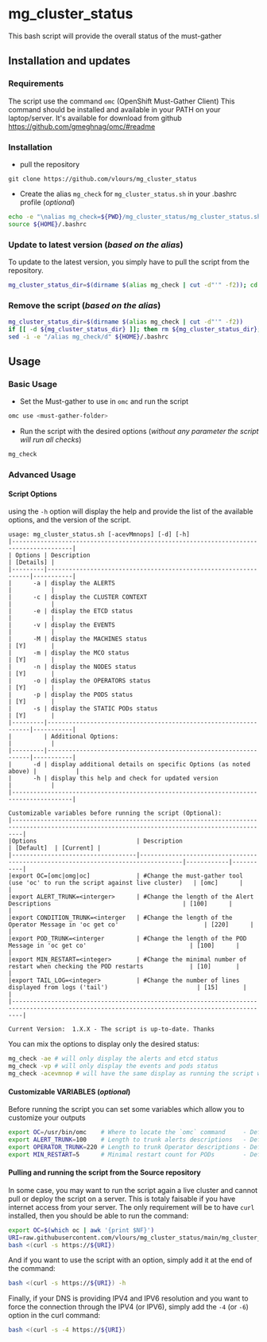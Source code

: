 # mg_cluster_status

This bash script will provide the overall status of the must-gather

## Installation and updates

### Requirements

The script use the command `omc` (OpenShift Must-Gather Client)
This command should be installed and available in your PATH on your laptop/server. It's available for download from github <https://github.com/gmeghnag/omc/#readme>

### Installation

* pull the repository

```text
git clone https://github.com/vlours/mg_cluster_status
```

* Create the alias `mg_check` for `mg_cluster_status.sh` in your .bashrc profile (_optional_)

```bash
echo -e "\nalias mg_check=${PWD}/mg_cluster_status/mg_cluster_status.sh" >> ${HOME}/.bashrc
source ${HOME}/.bashrc
```

### Update to latest version (_based on the alias_)

To update to the latest version, you simply have to pull the script from the repository.

```bash
mg_cluster_status_dir=$(dirname $(alias mg_check | cut -d"'" -f2)); cd ${mg_cluster_status_dir}; git pull origin main; cd -
```

### Remove the script (_based on the alias_)

```bash
mg_cluster_status_dir=$(dirname $(alias mg_check | cut -d"'" -f2))
if [[ -d ${mg_cluster_status_dir} ]]; then rm ${mg_cluster_status_dir}; fi
sed -i -e "/alias mg_check/d" ${HOME}/.bashrc
```

## Usage

### Basic Usage

* Set the Must-gather to use in `omc` and run the script

```bash
omc use <must-gather-folder>
```

* Run the script with the desired options (_without any parameter the script will run all checks_)

```bash
mg_check 
```

### Advanced Usage

#### Script Options

using the `-h` option will display the help and provide the list of the available options, and the version of the script.

```text
usage: mg_cluster_status.sh [-acevMmnops] [-d] [-h]
|---------------------------------------------------------------------------------------|
| Options | Description                                                     | [Details] |
|---------|-----------------------------------------------------------------|-----------|
|      -a | display the ALERTS                                              |           |
|      -c | display the CLUSTER CONTEXT                                     |           |
|      -e | display the ETCD status                                         |           |
|      -v | display the EVENTS                                              |           |
|      -M | display the MACHINES status                                     | [Y]       |
|      -m | display the MCO status                                          | [Y]       |
|      -n | display the NODES status                                        | [Y]       |
|      -o | display the OPERATORS status                                    | [Y]       |
|      -p | display the PODS status                                         | [Y]       |
|      -s | display the STATIC PODs status                                  | [Y]       |
|---------|-----------------------------------------------------------------|-----------|
|         | Additional Options:                                             |           |
|---------|-----------------------------------------------------------------|-----------|
|      -d | display additional details on specific Options (as noted above) |           |
|      -h | display this help and check for updated version                 |           |
|---------------------------------------------------------------------------------------|

Customizable variables before running the script (Optional):
|-----------------------------------------------------------------------------------------------------------------------------------------------|
|Options                            | Description                                                                      | [Default]  | [Current] |
|-----------------------------------|----------------------------------------------------------------------------------|------------|-----------|
|export OC=[omc|omg|oc]             | #Change the must-gather tool (use 'oc' to run the script against live cluster)   | [omc]      |           |
|export ALERT_TRUNK=<interger>      | #Change the length of the Alert Descriptions                                     | [100]      |           |
|export CONDITION_TRUNK=<interger   | #Change the length of the Operator Message in 'oc get co'                        | [220]      |           |
|export POD_TRUNK=<interger         | #Change the length of the POD Message in 'oc get co'                             | [100]      |           |
|export MIN_RESTART=<integer>       | #Change the minimal number of restart when checking the POD restarts             | [10]       |           |
|export TAIL_LOG=<integer>          | #Change the number of lines displayed from logs ('tail')                         | [15]       |           |
|-----------------------------------------------------------------------------------------------------------------------------------------------|

Current Version:  1.X.X - The script is up-to-date. Thanks
```

You can mix the options to display only the desired status:

```bash
mg_check -ae # will only display the alerts and etcd status
mg_check -vp # will only display the events and pods status
mg_check -acevmnop # will have the same display as running the script without options
```

#### Customizable VARIABLES (_optional_)

Before running the script you can set some variables which allow you to customize your outputs

```bash
export OC=/usr/bin/omc    # Where to locate the `omc` command     - Default: omc
export ALERT_TRUNK=100    # Length to trunk alerts descriptions   - Default: 100
export OPERATOR_TRUNK=220 # Length to trunk Operator descriptions - Default: 220
export MIN_RESTART=5      # Minimal restart count for PODs        - Default: 5
```

#### Pulling and running the script from the Source repository

In some case, you may want to run the script again a live cluster and cannot pull or deploy the script on a server.
This is totaly faisable if you have internet access from your server.
The only requirement will be to have `curl` installed, then you should be able to run the command:

```bash
export OC=$(which oc | awk '{print $NF}')                                         #Set the OC variable to your `oc` command
URI=raw.githubusercontent.com/vlours/mg_cluster_status/main/mg_cluster_status.sh  #Ensure you are accessing the RAW version of the script
bash <(curl -s https://${URI})                                                    #This will pull the script from the Repo and execute it from memory.
```

And if you want to use the script with an option, simply add it at the end of the command:

```bash
bash <(curl -s https://${URI}) -h
```

Finally, if your DNS is providing IPV4 and IPV6 resolution and you want to force the connection through the IPV4 (or IPV6), simply add the `-4` (or `-6`) option in the curl command:

```bash
bash <(curl -s -4 https://${URI})
```
